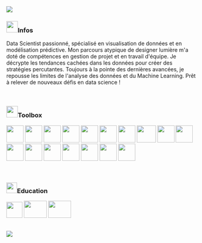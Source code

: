 <img src="https://capsule-render.vercel.app/api?type=waving&color=gradient&customColorList=10&height=220&section=header&text=Data%20Scientist&desc=Data%20Analyst&fontSize=60&descSize=20&fontAlign=50&fontAlignY=35&descAlign=58&descAlignY=55" />

### <img src="https://github.com/ludodata/img/blob/main/icon/virtual-reality.png" width="30" height="30" />Infos

Data Scientist passionné, spécialisé en visualisation de données et en modélisation prédictive. Mon parcours atypique de designer lumière m'a doté de compétences en gestion de projet et en travail d'équipe. Je décrypte les tendances cachées dans les données pour créer des stratégies percutantes. Toujours à la pointe des dernières avancées, je repousse les limites de l'analyse des données et du Machine Learning. Prêt à relever de nouveaux défis en data science !


<br/>


### <img src="https://github.com/ludodata/img/blob/main/icon/analytics.png" width="30" height="30" />Toolbox
<!-- https://devicon.dev/ -->

<p align="left">

<img src="https://cdn.jsdelivr.net/gh/devicons/devicon/icons/python/python-original-wordmark.svg" width="45" height="45"/>
<img src="https://cdn.jsdelivr.net/gh/devicons/devicon/icons/jupyter/jupyter-original-wordmark.svg" width="45" height="45"/>  
<img src="https://cdn.jsdelivr.net/gh/devicons/devicon/icons/anaconda/anaconda-original.svg" width="45" height="45" />
<img src="https://cdn.jsdelivr.net/gh/devicons/devicon/icons/numpy/numpy-original.svg" width="45" height="45" />
<img src="https://github.com/ludodata/img/blob/main/icon/pandas.png" width="45" height="45" />
<img src="https://github.com/ludodata/img/blob/main/icon/matplot.png" width="45" height="45" />
<img src="https://github.com/ludodata/img/blob/main/icon/seaborn.png" width="45" height="45" />
<img src="https://github.com/ludodata/img/blob/main/icon/Scikit_Learn_Logo-1536x829.png" width="50" height="45" />
<img src="https://github.com/ludodata/img/blob/main/icon/excel-svgrepo-com.svg" width="45" height="45" /> 
<img src="https://github.com/ludodata/img/blob/main/icon/tableau-icon-svgrepo-com.svg" width="45" height="45" /> 
<img src="https://github.com/ludodata/img/blob/main/icon/knime.png" width="45" height="45" />
<img src="https://cdn.jsdelivr.net/gh/devicons/devicon/icons/mysql/mysql-original.svg" width="45" height="45" />
<img src="https://cdn.jsdelivr.net/gh/devicons/devicon/icons/git/git-original.svg" width="45" height="45" />
<img src="https://cdn.jsdelivr.net/gh/devicons/devicon/icons/github/github-original-wordmark.svg" width="45" height="45" />
<img src="https://github.com/ludodata/img/blob/main/icon/kalilinux-svgrepo-com.svg" width="45" height="45" />
<img src="https://github.com/ludodata/img/blob/main/icon/photoshop-cc-logo-svgrepo-com.svg" width="45" height="45" />
<img src="https://cdn.jsdelivr.net/gh/devicons/devicon/icons/premierepro/premierepro-original.svg" width="45" height="45" />





</p>
<br/>

### <img src="https://github.com/ludodata/img/blob/main/icon/mesh.png" width="28" height="28" />Education

<p align="left">

<img src="https://github.com/ludodata/img/blob/main/icon/Logo_OpenClassrooms.png" width="42" height="42" />
<img src="https://github.com/ludodata/img/blob/main/icon/ensae.png" width="60" height="45" />
<img src="https://github.com/ludodata/img/blob/main/icon/central.png" width="60" height="45" />

</p>
<br/>


<img src="https://capsule-render.vercel.app/api?type=waving&color=gradient&customColorList=10&height=150&section=footer" />
